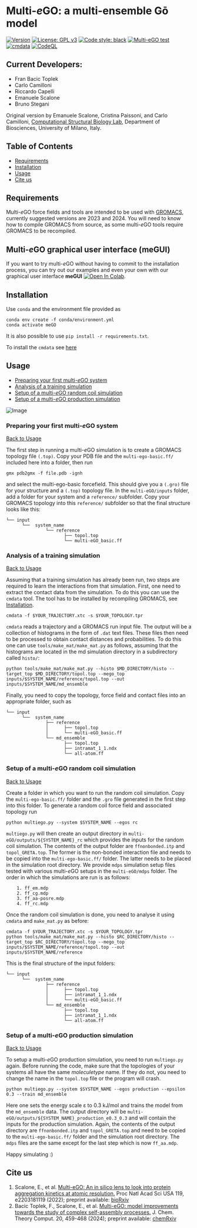 # Multi-*e*GO: a multi-ensemble Gō model
[![Version](https://img.shields.io/badge/Version-beta.2-blue)](https://github.com/multi-ego/multi-eGO/releases)
[![License: GPL v3](https://img.shields.io/badge/License-GPL%20v3-blue.svg)](http://www.gnu.org/licenses/gpl-3.0)
[![Code style: black](https://img.shields.io/badge/code%20style-black-000000.svg)](https://github.com/psf/black)
[![Multi-eGO test](https://github.com/multi-ego/multi-eGO/actions/workflows/test.yml/badge.svg)](https://github.com/multi-ego/multi-eGO/actions/workflows/test.yml)
[![cmdata](https://github.com/multi-ego/multi-eGO/actions/workflows/cmdata.yml/badge.svg)](https://github.com/multi-ego/multi-eGO/actions/workflows/cmdata.yml)
[![CodeQL](https://github.com/multi-ego/multi-eGO/actions/workflows/github-code-scanning/codeql/badge.svg)](https://github.com/multi-ego/multi-eGO/actions/workflows/github-code-scanning/codeql)

## Current Developers:
- Fran Bacic Toplek
- Carlo Camilloni
- Riccardo Capelli
- Emanuele Scalone
- Bruno Stegani
  
Original version by Emanuele Scalone, Cristina Paissoni, and Carlo Camilloni, [Computational Structural Biology Lab](http://compsb.unimi.it), Department of Biosciences, University of Milano, Italy.

## Table of Contents
- [Requirements](#requirements)
- [Installation](#installation)
- [Usage](#usage)
- [Cite us](#cite-us)

## Requirements
Multi-*e*GO force fields and tools are intended to be used with [GROMACS](https://www.gromacs.org), currently suggested versions are 2023 and 2024.
You will need to know how to compile GROMACS from source, as some multi-*e*GO tools require GROMACS to be recompiled.

## Multi-*e*GO graphical user interface (meGUI)
If you want to try multi-*e*GO without having to commit to the installation process, you can try out our examples and even your own with our graphical user interface **meGUI** [![Open In Colab](https://colab.research.google.com/assets/colab-badge.svg)](https://github.com/frantropy/multi-eGO/blob/main/Multi_eGO_colab.ipynb).

## Installation
Use ```conda``` and the environment file provided as
 ```
conda env create -f conda/environment.yml
conda activate meGO
```
It is also possible to use ``pip install -r requirements.txt``.

To install the `cmdata` see [here](tools/cmdata/README.md)

## Usage
- [Preparing your first multi-*e*GO system](#preparing-your-first-multi-ego-system)
- [Analysis of a training simulation](#analysis-of-a-training-simulation)
- [Setup of a multi-*e*GO random coil simulation](#setup-of-a-multi-ego-random-coil-simulation)
- [Setup of a multi-*e*GO production simulation](#setup-of-a-multi-ego-production-simulation)

![Image](img/mego_workflow_black.png)

### Preparing your first multi-*e*GO system

[Back to Usage](#usage)

The first step in running a multi-*e*GO simulation is to create a GROMACS topology file ```(.top)```. 
Copy your PDB file and the ```multi-ego-basic.ff/``` included here into a folder, then run 
```
gmx pdb2gmx -f file.pdb -ignh
```
and select the multi-ego-basic forcefield. This should give you a ```(.gro)``` file for your structure and a ```(.top)``` topology file. In the ```multi-eGO/inputs``` folder, add a folder for your system and a ```reference/``` subfolder. Copy your GROMACS topology into this ```reference/``` subfolder so that the final structure looks like this:
```
└── input
      └──  system_name
               └── reference
                      ├── topol.top
                      └── multi-eGO_basic.ff
```

### Analysis of a training simulation

[Back to Usage](#usage)

Assuming that a training simulation has already been run, two steps are required to learn the interactions from that simulation. First, one need to extract the contact data from the simulation. To do this you can use the ```cmdata``` tool. The tool has to be installed by recompiling GROMACS, see [Installation](#Installation). 

```
cmdata -f $YOUR_TRAJECTORY.xtc -s $YOUR_TOPOLOGY.tpr
```
```cmdata``` reads a trajectory and a GROMACS run input file. The output will be a collection of histograms in the form of ```.dat``` text files. These files then need to be processed to obtain contact distances and probabilities. To do this one can use ```tools/make_mat/make_mat.py``` as follows, assuming that the histograms are located in the md simulation directory in a subdirectory called ```histo/```:
```
python tools/make_mat/make_mat.py --histo $MD_DIRECTORY/histo --target_top $MD_DIRECTORY/topol.top --mego_top inputs/$SYSTEM_NAME/reference/topol.top --out inputs/$SYSTEM_NAME/md_ensemble
```

Finally, you need to copy the topology, force field and contact files into an appropriate folder, such as

```
└── input
      └──  system_name
               ├── reference
               │      ├── topol.top
               │      └── multi-eGO_basic.ff
               └── md_ensemble
                      ├── topol.top
                      ├── intramat_1_1.ndx
                      └── all-atom.ff
```

### Setup of a multi-*e*GO random coil simulation

[Back to Usage](#usage)

Create a folder in which you want to run the random coil simulation. Copy the ```multi-ego-basic.ff/``` folder and the ```.gro``` file generated in the first step into this folder. To generate a random coil force field and associated topology run
```
python multiego.py --system $SYSTEM_NAME --egos rc
```
```multiego.py``` will then create an output directory in ```multi-eGO/outputs/${SYSTEM_NAME}_rc``` which provides the inputs for the random coil simulation.
The contents of the output folder are ```ffnonbonded.itp``` and ```topol_GRETA.top```. The former is the non-bonded interaction file and needs to be copied into the ```multi-ego-basic.ff/``` folder. The latter needs to be placed in the simulation root directory. We provide ```mdps``` simulation setup files tested with various multi-*e*GO setups in the ```multi-eGO/mdps``` folder. The order in which the simulations are run is as follows:

```
    1. ff_em.mdp
    2. ff_cg.mdp
    3. ff_aa-posre.mdp
    4. ff_rc.mdp
```

Once the random coil simulation is done, you need to analyse it using ```cmdata``` and ```make_mat.py``` as before:

```
cmdata -f $YOUR_TRAJECTORY.xtc -s $YOUR_TOPOLOGY.tpr
python tools/make_mat/make_mat.py --histo $RC_DIRECTORY/histo --target_top $RC_DIRECTORY/topol.top --mego_top inputs/$SYSTEM_NAME/reference/topol.top --out inputs/$SYSTEM_NAME/reference
```

This is the final structure of the input folders:

```
└── input
      └──  system_name
               ├── reference
               │      ├── topol.top
               │      ├── intramat_1_1.ndx
               │      └── multi-eGO_basic.ff
               └── md_ensemble
                      ├── topol.top
                      ├── intramat_1_1.ndx
                      └── all-atom.ff
```

### Setup of a multi-*e*GO production simulation 

[Back to Usage](#usage)

To setup a multi-*e*GO production simulation, you need to run ```multiego.py``` again. Before running the code, make sure that the topologies of your systems all have the same *moleculetype* name. If they do not, you need to change the name in the ```topol.top``` file or the program will crash.
```
python multiego.py --system $SYSTEM_NAME --egos production --epsilon 0.3 --train md_ensemble
```
Here one sets the energy scale &#949; to 0.3 kJ/mol and trains the model from the ```md_ensemble``` data. The output directory will be ```multi-eGO/outputs/${SYSTEM_NAME}_production_e0.3_0.3``` and will contain the inputs for the production simulation. Again, the contents of the output directory are ```ffnonbonded.itp``` and ```topol_GRETA.top``` and need to be copied to the ```multi-ego-basic.ff/``` folder and the simulation root directory. The ```mdps``` files are the same except for the last step which is now ```ff_aa.mdp```.

Happy simulating :)

## Cite us
1. Scalone, E., et al. [Multi-eGO: An in silico lens to look into protein aggregation kinetics at atomic resolution.](https://www.pnas.org/doi/10.1073/pnas.2203181119) Proc Natl Acad Sci USA 119, e2203181119 (2022); preprint available: [bioRxiv](https://www.biorxiv.org/content/10.1101/2022.02.18.481033v2)
2. Bacic Toplek, F., Scalone, E., et al. [Multi-eGO: model improvements towards the study of complex self-assembly processes.](https://doi.org/10.1021/acs.jctc.3c01182) J. Chem. Theory Comput. 20, 459-468 (2024); preprint available: [chemRxiv](https://doi.org/10.26434/chemrxiv-2023-67255)

